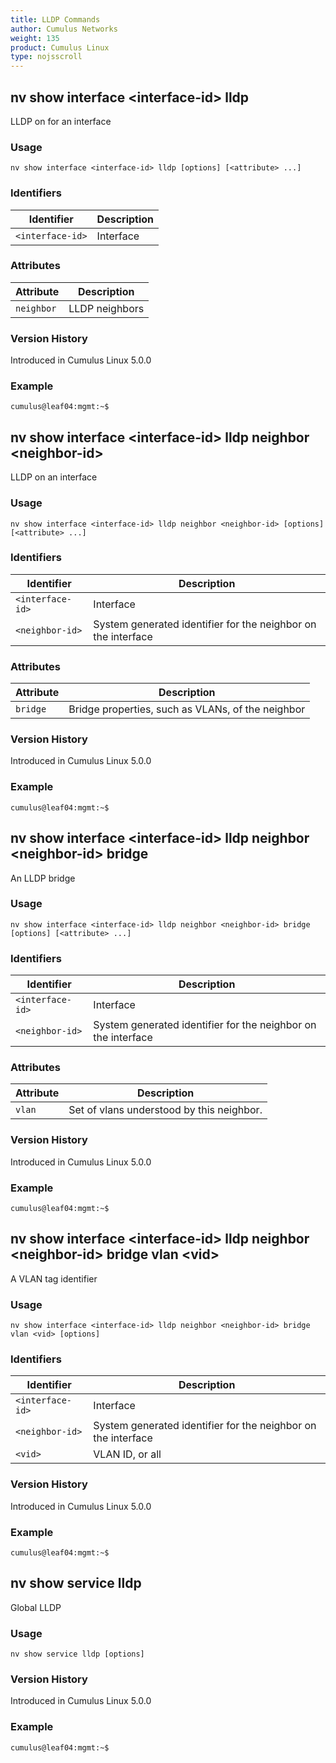 ```yaml
---
title: LLDP Commands
author: Cumulus Networks
weight: 135
product: Cumulus Linux
type: nojsscroll
---
```

## nv show interface \<interface-id\> lldp

LLDP on for an interface

### Usage

`nv show interface <interface-id> lldp [options] [<attribute> ...]`

### Identifiers

| Identifier |  Description   |
| --------- | -------------- |
| `<interface-id>`    |    Interface |

### Attributes

| Attribute |  Description   |
| --------- | -------------- |
| `neighbor` | LLDP neighbors |

### Version History

Introduced in Cumulus Linux 5.0.0

### Example

```
cumulus@leaf04:mgmt:~$ 
```

## nv show interface \<interface-id\> lldp neighbor \<neighbor-id\>

LLDP on an interface

### Usage

`nv show interface <interface-id> lldp neighbor <neighbor-id> [options] [<attribute> ...]`

### Identifiers

| Identifier |  Description   |
| --------- | -------------- |
| `<interface-id>`    |    Interface |
| `<neighbor-id>` |  System generated identifier for the neighbor on the interface|

### Attributes

| Attribute |  Description   |
| --------- | -------------- |
| `bridge`  |  Bridge properties, such as VLANs, of the neighbor|

### Version History

Introduced in Cumulus Linux 5.0.0

### Example

```
cumulus@leaf04:mgmt:~$ 
```

## nv show interface \<interface-id\> lldp neighbor \<neighbor-id\> bridge

An LLDP bridge

### Usage

`nv show interface <interface-id> lldp neighbor <neighbor-id> bridge [options] [<attribute> ...]`

### Identifiers

| Identifier |  Description   |
| --------- | -------------- |
| `<interface-id>`    |    Interface |
| `<neighbor-id>` |  System generated identifier for the neighbor on the interface |

### Attributes

| Attribute |  Description   |
| --------- | -------------- |
| `vlan` | Set of vlans understood by this neighbor.|

### Version History

Introduced in Cumulus Linux 5.0.0

### Example

```
cumulus@leaf04:mgmt:~$ 
```

## nv show interface \<interface-id\> lldp neighbor \<neighbor-id\> bridge vlan \<vid\>

A VLAN tag identifier

### Usage

`nv show interface <interface-id> lldp neighbor <neighbor-id> bridge vlan <vid> [options]`

### Identifiers

| Identifier |  Description   |
| --------- | -------------- |
| `<interface-id>`    |    Interface |
| `<neighbor-id>` |  System generated identifier for the neighbor on the interface |
| `<vid>` | VLAN ID, or all |

### Version History

Introduced in Cumulus Linux 5.0.0

### Example

```
cumulus@leaf04:mgmt:~$ 
```

## nv show service lldp

Global LLDP

### Usage

`nv show service lldp [options]`

### Version History

Introduced in Cumulus Linux 5.0.0

### Example

```
cumulus@leaf04:mgmt:~$ 
```
